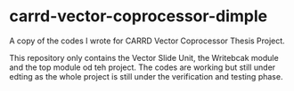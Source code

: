 # carrd-vector-coprocessor-dimple
A copy of the codes I wrote for CARRD Vector Coprocessor Thesis Project. 

This repository only contains the Vector Slide Unit, the Writebcak module and the top module od teh project. The codes are working but  still under edting as the whole project is still under the verification and testing phase.
